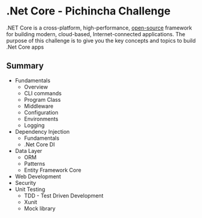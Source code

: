 # .Net Core - Pichincha Challenge
.NET Core is a cross-platform, high-performance, [open-source](https://github.com/aspnet/home) framework for building modern, cloud-based, Internet-connected applications.
The purpose of this challenge is to give you the key concepts and topics to build .Net Core apps

## Summary

 - Fundamentals
	 - Overview
	 - CLI commands
	 - Program Class
	 - Middleware
	 - Configuration
	 - Environments
	 - Logging
 -  Dependency Injection
	 - Fundamentals
	 - .Net Core DI
 - Data Layer
	 - ORM
	 - Patterns
	 - Entity Framework Core
 - Web Development
 - Security
 - Unit Testing
    - TDD - Test Driven Development
    - Xunit
    - Mock library
